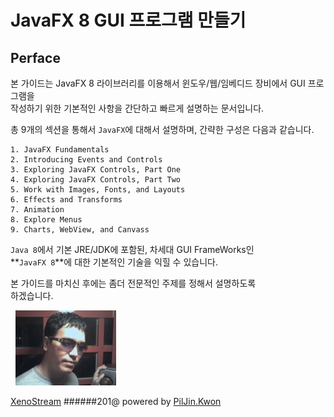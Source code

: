 JavaFX 8 GUI 프로그램 만들기
====

## Perface
본 가이드는 JavaFX 8 라이브러리를 이용해서 윈도우/웹/임베디드 장비에서 GUI 프로그램을     
작성하기 위한 기본적인 사항을 간단하고 빠르게 설명하는 문서입니다.

총 9개의 섹션을 통해서 `JavaFX`에 대해서 설명하며, 간략한 구성은 다음과 같습니다. 

```
1. JavaFX Fundamentals
2. Introducing Events and Controls
3. Exploring JavaFX Controls, Part One
4. Exploring JavaFX Controls, Part Two
5. Work with Images, Fonts, and Layouts
6. Effects and Transforms
7. Animation
8. Explore Menus
9. Charts, WebView, and Canvass
```


`Java 8`에서 기본 JRE/JDK에 포함된, 차세대 GUI FrameWorks인     
**`JavaFX 8`**에 대한 기본적인 기술을 익힐 수 있습니다.    

본 가이드를 마치신 후에는 좀더 전문적인 주제를 정해서 설명하도록       
하겠습니다.    


  
![](https://github.com/xenostream/GoWebProgramming/blob/master/images/My.jpg)

[XenoStream](http://www.xenostream.com) 
######201@ powered by [PilJin.Kwon](mailto://piljin.kwon@gmail.com)
